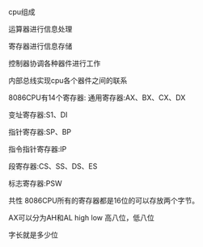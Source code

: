 cpu组成

运算器进行信息处理

寄存器进行信息存储

控制器协调各种器件进行工作

内部总线实现cpu各个器件之间的联系

8086CPU有14个寄存器:
通用寄存器:AX、BX、CX、DX

变址寄存器:S1、DI

指针寄存器:SP、BP

指令指针寄存器:IP

段寄存器:CS、SS、DS、ES

标志寄存器:PSW

共性
8086CPU所有的寄存器都是16位的可以存放两个字节。

AX可以分为AH和AL high low 高八位，低八位



字长就是多少位



